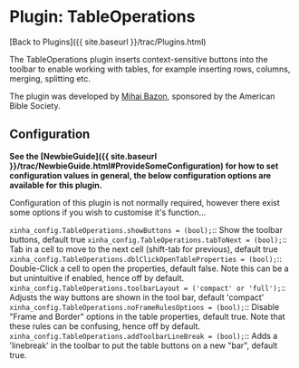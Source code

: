 # Plugin: TableOperations

[Back to Plugins]({{ site.baseurl }}/trac/Plugins.html)

The TableOperations plugin inserts context-sensitive buttons into the toolbar to enable working with tables, for example inserting rows, columns, merging, splitting etc.

The plugin was developed by [Mihai Bazon](http://dynarch.com), sponsored by the American Bible Society.

## Configuration

**See the [NewbieGuide]({{ site.baseurl }}/trac/NewbieGuide.html#ProvideSomeConfiguration) for how to set configuration values in general, the below configuration options are available for this plugin.**

Configuration of this plugin is not normally required, however there exist some options if you wish to customise it's function...

   
  `xinha_config.TableOperations.showButtons = (bool);`::
    Show the toolbar buttons, default true
  `xinha_config.TableOperations.tabToNext = (bool);`::
    Tab in a cell to move to the next cell (shift-tab for previous), default true
  `xinha_config.TableOperations.dblClickOpenTableProperties = (bool);`::
    Double-Click a cell to open the properties, default false.  Note this can be a but unintuitive if enabled, hence off by default.
  `xinha_config.TableOperations.toolbarLayout = ('compact' or 'full');`::
    Adjusts the way buttons are shown in the tool bar, default 'compact'
  `xinha_config.TableOperations.noFrameRulesOptions = (bool);`::
    Disable "Frame and Border" options in the table properties, default true.  Note that these rules can be confusing, hence off by default.
  `xinha_config.TableOperations.addToolbarLineBreak = (bool);`::
    Adds a 'linebreak' in the toolbar to put the table buttons on a new "bar", default true.

